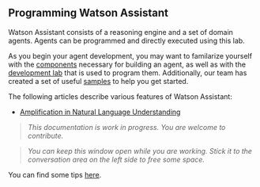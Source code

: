 ## Programming Watson Assistant

Watson Assistant consists of a reasoning engine and a set of domain agents. Agents can be programmed and directly executed using this lab. 

As you begin your agent development, you may want to familarize yourself with the [components](Components.md) necessary for building an agent, as well as with the [development lab](DevelopmentLab.md) that is used to program them. Additionally, our team has created a set of useful [samples](Samples.md) to help you get started.

The following articles describe various features of Watson Assistant:
* [Amplification in Natural Language Understanding](../Articles/NaturalLanguageUnderstatnding.md)

> _This documentation is work in progress. You are welcome to contribute._

> _You can keep this window open while you are working. Stick it to the conversation area on the left side to free some space._

You can find some tips [here](DevTips.md).
